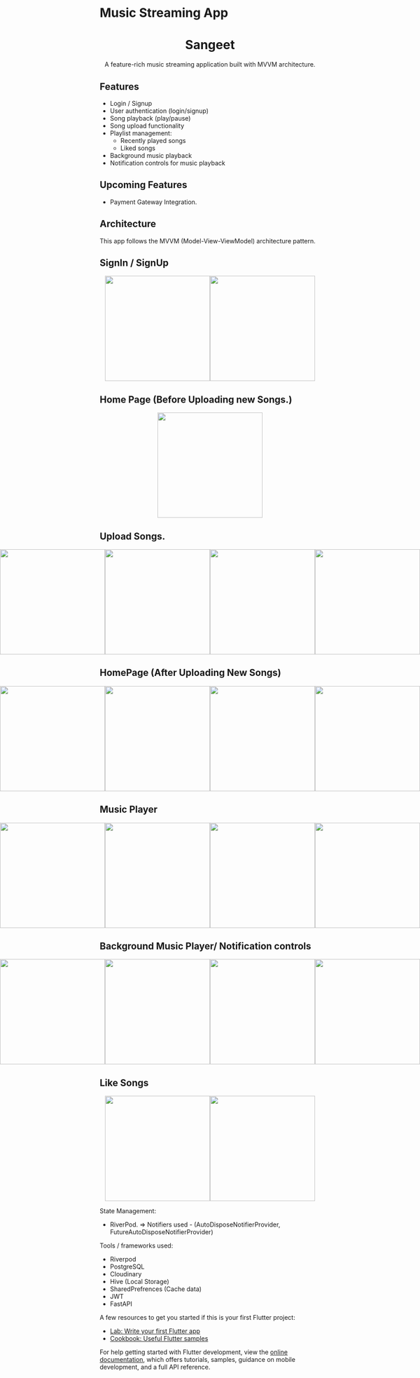 # Music Streaming App

<h1 align="center">Sangeet</h1>

<p align="center">A feature-rich music streaming application built with MVVM architecture.</p>

## Features

- Login / Signup
- User authentication (login/signup)
- Song playback (play/pause)
- Song upload functionality
- Playlist management:
  - Recently played songs
  - Liked songs
- Background music playback
- Notification controls for music playback

## Upcoming Features

- Payment Gateway Integration.

## Architecture

This app follows the MVVM (Model-View-ViewModel) architecture pattern.

## SignIn / SignUp

<p style="display: flex; justify-content: center;">
  <img src="screenshots/1.png" width="240" />
  <img src="screenshots/2.png" width="240" />
</p>

## Home Page (Before Uploading new Songs.)

<p style="display: flex; justify-content: center;">
  <img src="screenshots/3.png" width="240" />
</p>

## Upload Songs.

<p style="display: flex; justify-content: center;">
  <img src="screenshots/4.png" width="240" />
  <img src="screenshots/5.png" width="240" />
  <img src="screenshots/6.png" width="240" />
  <img src="screenshots/8.png" width="240" />
</p>

## HomePage (After Uploading New Songs)

<p style="display: flex; justify-content: center;">
  <img src="screenshots/7.png" width="240" />
  <img src="screenshots/9.png" width="240" />
  <img src="screenshots/10.png" width="240" />
  <img src="screenshots/12.png" width="240" />
</p>

## Music Player

<p style="display: flex; justify-content: center;">
  <img src="screenshots/11.png" width="240" />
  <img src="screenshots/13.png" width="240" />
  <img src="screenshots/15.png" width="240" />
  <img src="screenshots/21.png" width="240" />
</p>

## Background Music Player/ Notification controls

<p style="display: flex; justify-content: center;">
  <img src="screenshots/16.png" width="240" />
  <img src="screenshots/17.png" width="240" />
  <img src="screenshots/18.png" width="240" />
  <img src="screenshots/21.png" width="240" />
</p>

## Like Songs

<p style="display: flex; justify-content: center;">
  <img src="screenshots/19.png" width="240" />
  <img src="screenshots/20.png" width="240" />
</p>

State Management:

- RiverPod. => Notifiers used - (AutoDisposeNotifierProvider, FutureAutoDisposeNotifierProvider)

Tools / frameworks used:

- Riverpod
- PostgreSQL
- Cloudinary
- Hive (Local Storage)
- SharedPrefrences (Cache data)
- JWT
- FastAPI

A few resources to get you started if this is your first Flutter project:

- [Lab: Write your first Flutter app](https://docs.flutter.dev/get-started/codelab)
- [Cookbook: Useful Flutter samples](https://docs.flutter.dev/cookbook)

For help getting started with Flutter development, view the
[online documentation](https://docs.flutter.dev/), which offers tutorials,
samples, guidance on mobile development, and a full API reference.

